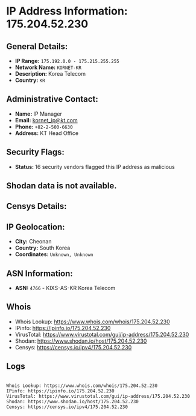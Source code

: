 # IP Address Information: 175.204.52.230

## General Details:
- **IP Range:** `175.192.0.0 - 175.215.255.255`
- **Network Name:** `KORNET-KR`
- **Description:** Korea Telecom
- **Country:** `KR`

## Administrative Contact:
- **Name:** IP Manager
- **Email:** [kornet_ip@kt.com](mailto:kornet_ip@kt.com)
- **Phone:** `+82-2-500-6630`
- **Address:** KT Head Office

## Security Flags:
- **Status:** 16 security vendors flagged this IP address as malicious

## Shodan data is not available.
## Censys Details:
## IP Geolocation:
- **City:** Cheonan
- **Country:** South Korea
- **Coordinates:** `Unknown, Unknown`
## ASN Information:
- **ASN:** `4766` - KIXS-AS-KR Korea Telecom
## Whois
- Whois Lookup: https://www.whois.com/whois/175.204.52.230
- IPinfo: https://ipinfo.io/175.204.52.230
- VirusTotal: https://www.virustotal.com/gui/ip-address/175.204.52.230
- Shodan: https://www.shodan.io/host/175.204.52.230
- Censys: https://censys.io/ipv4/175.204.52.230
## Logs
```

Whois Lookup: https://www.whois.com/whois/175.204.52.230
IPinfo: https://ipinfo.io/175.204.52.230
VirusTotal: https://www.virustotal.com/gui/ip-address/175.204.52.230
Shodan: https://www.shodan.io/host/175.204.52.230
Censys: https://censys.io/ipv4/175.204.52.230

```

